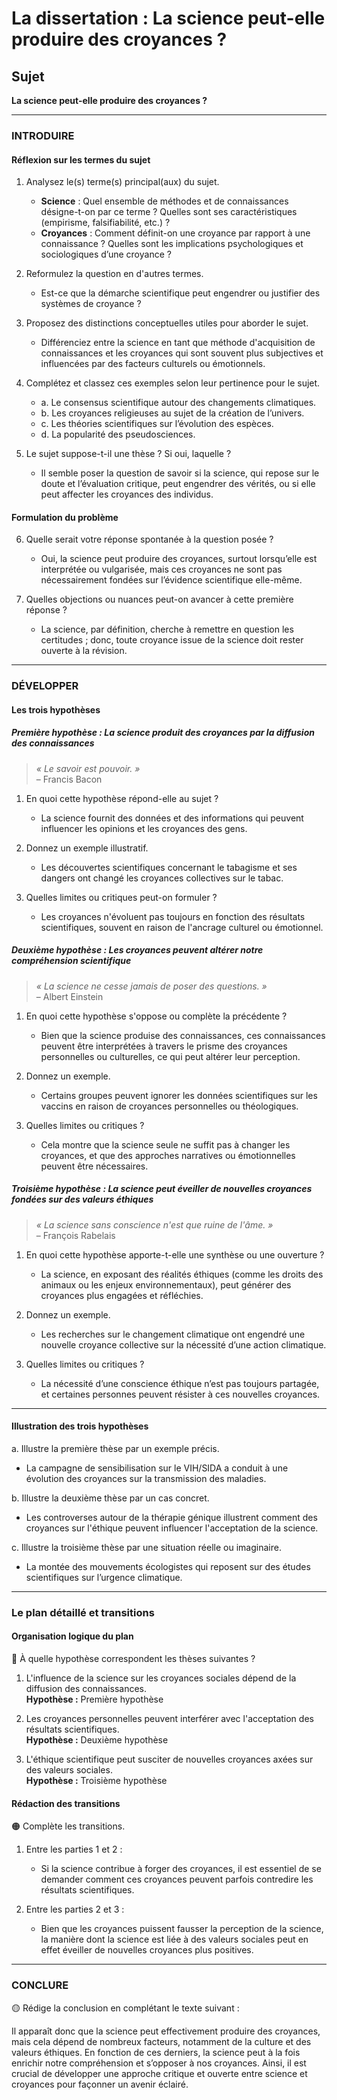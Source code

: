 # La dissertation : La science peut-elle produire des croyances ?

## Sujet
**La science peut-elle produire des croyances ?**

---

### INTRODUIRE

#### Réflexion sur les termes du sujet

1. Analysez le(s) terme(s) principal(aux) du sujet.
   - **Science** : Quel ensemble de méthodes et de connaissances désigne-t-on par ce terme ? Quelles sont ses caractéristiques (empirisme, falsifiabilité, etc.) ?
   - **Croyances** : Comment définit-on une croyance par rapport à une connaissance ? Quelles sont les implications psychologiques et sociologiques d’une croyance ?

2. Reformulez la question en d'autres termes.
   - Est-ce que la démarche scientifique peut engendrer ou justifier des systèmes de croyance ?

3. Proposez des distinctions conceptuelles utiles pour aborder le sujet.
   - Différenciez entre la science en tant que méthode d'acquisition de connaissances et les croyances qui sont souvent plus subjectives et influencées par des facteurs culturels ou émotionnels.

4. Complétez et classez ces exemples selon leur pertinence pour le sujet.
   - a. Le consensus scientifique autour des changements climatiques.
   - b. Les croyances religieuses au sujet de la création de l’univers.
   - c. Les théories scientifiques sur l’évolution des espèces.
   - d. La popularité des pseudosciences.

5. Le sujet suppose-t-il une thèse ? Si oui, laquelle ?
   - Il semble poser la question de savoir si la science, qui repose sur le doute et l’évaluation critique, peut engendrer des vérités, ou si elle peut affecter les croyances des individus.

#### Formulation du problème

6. Quelle serait votre réponse spontanée à la question posée ?
   - Oui, la science peut produire des croyances, surtout lorsqu’elle est interprétée ou vulgarisée, mais ces croyances ne sont pas nécessairement fondées sur l’évidence scientifique elle-même.

7. Quelles objections ou nuances peut-on avancer à cette première réponse ?
   - La science, par définition, cherche à remettre en question les certitudes ; donc, toute croyance issue de la science doit rester ouverte à la révision.

---

### DÉVELOPPER

#### Les trois hypothèses

##### Première hypothèse : La science produit des croyances par la diffusion des connaissances

> *« Le savoir est pouvoir. »*  
> – Francis Bacon

1. En quoi cette hypothèse répond-elle au sujet ?
   - La science fournit des données et des informations qui peuvent influencer les opinions et les croyances des gens.

2. Donnez un exemple illustratif.
   - Les découvertes scientifiques concernant le tabagisme et ses dangers ont changé les croyances collectives sur le tabac.

3. Quelles limites ou critiques peut-on formuler ?
   - Les croyances n'évoluent pas toujours en fonction des résultats scientifiques, souvent en raison de l'ancrage culturel ou émotionnel.

##### Deuxième hypothèse : Les croyances peuvent altérer notre compréhension scientifique

> *« La science ne cesse jamais de poser des questions. »*  
> – Albert Einstein

1. En quoi cette hypothèse s'oppose ou complète la précédente ?
   - Bien que la science produise des connaissances, ces connaissances peuvent être interprétées à travers le prisme des croyances personnelles ou culturelles, ce qui peut altérer leur perception.

2. Donnez un exemple.
   - Certains groupes peuvent ignorer les données scientifiques sur les vaccins en raison de croyances personnelles ou théologiques.

3. Quelles limites ou critiques ?
   - Cela montre que la science seule ne suffit pas à changer les croyances, et que des approches narratives ou émotionnelles peuvent être nécessaires.

##### Troisième hypothèse : La science peut éveiller de nouvelles croyances fondées sur des valeurs éthiques

> *« La science sans conscience n'est que ruine de l'âme. »*  
> – François Rabelais

1. En quoi cette hypothèse apporte-t-elle une synthèse ou une ouverture ?
   - La science, en exposant des réalités éthiques (comme les droits des animaux ou les enjeux environnementaux), peut générer des croyances plus engagées et réfléchies.

2. Donnez un exemple.
   - Les recherches sur le changement climatique ont engendré une nouvelle croyance collective sur la nécessité d’une action climatique.

3. Quelles limites ou critiques ?
   - La nécessité d’une conscience éthique n’est pas toujours partagée, et certaines personnes peuvent résister à ces nouvelles croyances.

---

#### Illustration des trois hypothèses

a. Illustre la première thèse par un exemple précis.
   - La campagne de sensibilisation sur le VIH/SIDA a conduit à une évolution des croyances sur la transmission des maladies.

b. Illustre la deuxième thèse par un cas concret.
   - Les controverses autour de la thérapie génique illustrent comment des croyances sur l'éthique peuvent influencer l'acceptation de la science.

c. Illustre la troisième thèse par une situation réelle ou imaginaire.
   - La montée des mouvements écologistes qui reposent sur des études scientifiques sur l’urgence climatique.

---

### Le plan détaillé et transitions

#### Organisation logique du plan

🔴 À quelle hypothèse correspondent les thèses suivantes ?

1. L'influence de la science sur les croyances sociales dépend de la diffusion des connaissances.  
   **Hypothèse :** Première hypothèse

2. Les croyances personnelles peuvent interférer avec l'acceptation des résultats scientifiques.  
   **Hypothèse :** Deuxième hypothèse

3. L'éthique scientifique peut susciter de nouvelles croyances axées sur des valeurs sociales.  
   **Hypothèse :** Troisième hypothèse

#### Rédaction des transitions

🟠 Complète les transitions.

1. Entre les parties 1 et 2 :  
   - Si la science contribue à forger des croyances, il est essentiel de se demander comment ces croyances peuvent parfois contredire les résultats scientifiques.

2. Entre les parties 2 et 3 :  
   - Bien que les croyances puissent fausser la perception de la science, la manière dont la science est liée à des valeurs sociales peut en effet éveiller de nouvelles croyances plus positives.

---

### CONCLURE

🟡 Rédige la conclusion en complétant le texte suivant :

Il apparaît donc que la science peut effectivement produire des croyances, mais cela dépend de nombreux facteurs, notamment de la culture et des valeurs éthiques. En fonction de ces derniers, la science peut à la fois enrichir notre compréhension et s’opposer à nos croyances. Ainsi, il est crucial de développer une approche critique et ouverte entre science et croyances pour façonner un avenir éclairé.
